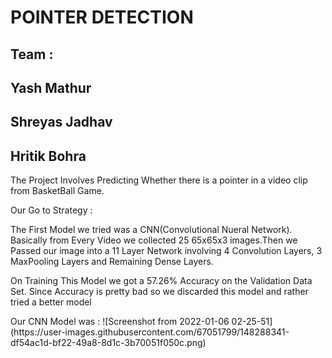 <h1> POINTER DETECTION

<h2> Team : </h2>
<h2> Yash Mathur </h2>
<h2> Shreyas Jadhav </h2>
<h2> Hritik Bohra </h2>

<p> The Project Involves Predicting Whether there is a pointer in a video clip from BasketBall Game. </p>

<p> Our Go to Strategy : </p>

<p> The First Model we tried was a CNN(Convolutional Nueral Network). Basically from Every Video we collected 25 65x65x3 images.Then we Passed our image into a
11 Layer Network involving 4 Convolution Layers, 3 MaxPooling Layers and Remaining Dense Layers. </p>

<p> On Training This Model we got a 57.26% Accuracy on the Validation Data Set. Since Accuracy is pretty bad so we discarded this model and rather tried a better model
</p>

<p> Our CNN Model was : 
![Screenshot from 2022-01-06 02-25-51](https://user-images.githubusercontent.com/67051799/148288341-df54ac1d-bf22-49a8-8d1c-3b70051f050c.png)
